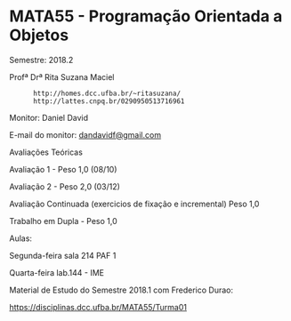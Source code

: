 # MATA55 - Programação Orientada a Objetos

Semestre: 2018.2

Profª Drª Rita Suzana Maciel 

          http://homes.dcc.ufba.br/~ritasuzana/
          http://lattes.cnpq.br/0290950513716961

Monitor: Daniel David 

E-mail do monitor: dandavidf@gmail.com

Avaliações Teóricas

Avaliação 1  - Peso 1,0 (08/10)

Avaliação  2 - Peso 2,0 (03/12)

Avaliação Continuada (exercicios de fixação e incremental) Peso 1,0

Trabalho em Dupla - Peso 1,0 

Aulas: 

Segunda-feira sala 214 PAF 1

Quarta-feira lab.144 - IME

Material de Estudo do Semestre 2018.1 com Frederico Durao: 

https://disciplinas.dcc.ufba.br/MATA55/Turma01
